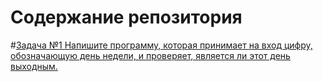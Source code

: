 # Содержание репозитория
#[Задача №1 Напишите программу, которая принимает на вход цифру, обозначающую день недели, и проверяет, является ли этот день выходным.](https://github.com/Ruslan7121/Getting_to_know_Python/tree/master/Homework/Lesson%201/Task%201)
